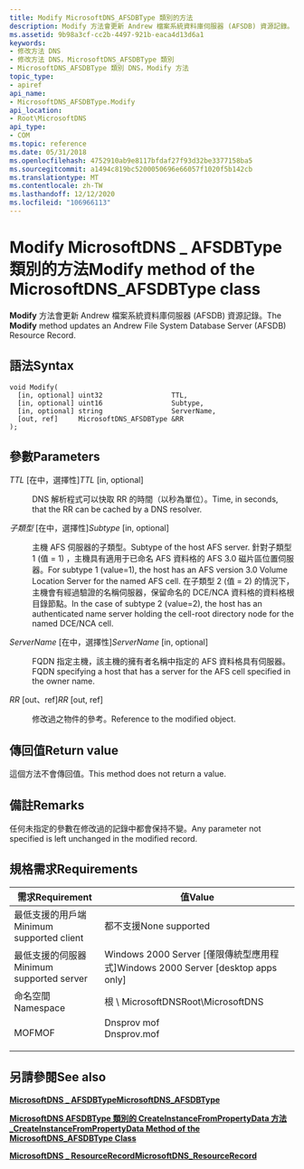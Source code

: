 ```yaml
---
title: Modify MicrosoftDNS_AFSDBType 類別的方法
description: Modify 方法會更新 Andrew 檔案系統資料庫伺服器 (AFSDB) 資源記錄。
ms.assetid: 9b98a3cf-cc2b-4497-921b-eaca4d13d6a1
keywords:
- 修改方法 DNS
- 修改方法 DNS，MicrosoftDNS_AFSDBType 類別
- MicrosoftDNS_AFSDBType 類別 DNS，Modify 方法
topic_type:
- apiref
api_name:
- MicrosoftDNS_AFSDBType.Modify
api_location:
- Root\MicrosoftDNS
api_type:
- COM
ms.topic: reference
ms.date: 05/31/2018
ms.openlocfilehash: 4752910ab9e8117bfdaf27f93d32be3377158ba5
ms.sourcegitcommit: a1494c819bc5200050696e66057f1020f5b142cb
ms.translationtype: MT
ms.contentlocale: zh-TW
ms.lasthandoff: 12/12/2020
ms.locfileid: "106966113"
---
```

# <a name="modify-method-of-the-microsoftdns_afsdbtype-class"></a><span data-ttu-id="1b4e8-106">Modify MicrosoftDNS \_ AFSDBType 類別的方法</span><span class="sxs-lookup"><span data-stu-id="1b4e8-106">Modify method of the MicrosoftDNS\_AFSDBType class</span></span>

<span data-ttu-id="1b4e8-107">**Modify** 方法會更新 Andrew 檔案系統資料庫伺服器 (AFSDB) 資源記錄。</span><span class="sxs-lookup"><span data-stu-id="1b4e8-107">The **Modify** method updates an Andrew File System Database Server (AFSDB) Resource Record.</span></span>

## <a name="syntax"></a><span data-ttu-id="1b4e8-108">語法</span><span class="sxs-lookup"><span data-stu-id="1b4e8-108">Syntax</span></span>


```mof
void Modify(
  [in, optional] uint32                 TTL,
  [in, optional] uint16                 Subtype,
  [in, optional] string                 ServerName,
  [out, ref]     MicrosoftDNS_AFSDBType &RR
);
```



## <a name="parameters"></a><span data-ttu-id="1b4e8-109">參數</span><span class="sxs-lookup"><span data-stu-id="1b4e8-109">Parameters</span></span>

<dl> <dt>

<span data-ttu-id="1b4e8-110">*TTL* \[在中，選擇性\]</span><span class="sxs-lookup"><span data-stu-id="1b4e8-110">*TTL* \[in, optional\]</span></span>
</dt> <dd>

<span data-ttu-id="1b4e8-111">DNS 解析程式可以快取 RR 的時間（以秒為單位）。</span><span class="sxs-lookup"><span data-stu-id="1b4e8-111">Time, in seconds, that the RR can be cached by a DNS resolver.</span></span>

</dd> <dt>

<span data-ttu-id="1b4e8-112">*子類型* \[在中，選擇性\]</span><span class="sxs-lookup"><span data-stu-id="1b4e8-112">*Subtype* \[in, optional\]</span></span>
</dt> <dd>

<span data-ttu-id="1b4e8-113">主機 AFS 伺服器的子類型。</span><span class="sxs-lookup"><span data-stu-id="1b4e8-113">Subtype of the host AFS server.</span></span> <span data-ttu-id="1b4e8-114">針對子類型 1 (值 = 1) ，主機具有適用于已命名 AFS 資料格的 AFS 3.0 磁片區位置伺服器。</span><span class="sxs-lookup"><span data-stu-id="1b4e8-114">For subtype 1 (value=1), the host has an AFS version 3.0 Volume Location Server for the named AFS cell.</span></span> <span data-ttu-id="1b4e8-115">在子類型 2 (值 = 2) 的情況下，主機會有經過驗證的名稱伺服器，保留命名的 DCE/NCA 資料格的資料格根目錄節點。</span><span class="sxs-lookup"><span data-stu-id="1b4e8-115">In the case of subtype 2 (value=2), the host has an authenticated name server holding the cell-root directory node for the named DCE/NCA cell.</span></span>

</dd> <dt>

<span data-ttu-id="1b4e8-116">*ServerName* \[在中，選擇性\]</span><span class="sxs-lookup"><span data-stu-id="1b4e8-116">*ServerName* \[in, optional\]</span></span>
</dt> <dd>

<span data-ttu-id="1b4e8-117">FQDN 指定主機，該主機的擁有者名稱中指定的 AFS 資料格具有伺服器。</span><span class="sxs-lookup"><span data-stu-id="1b4e8-117">FQDN specifying a host that has a server for the AFS cell specified in the owner name.</span></span>

</dd> <dt>

<span data-ttu-id="1b4e8-118">*RR* \[out、ref\]</span><span class="sxs-lookup"><span data-stu-id="1b4e8-118">*RR* \[out, ref\]</span></span>
</dt> <dd>

<span data-ttu-id="1b4e8-119">修改過之物件的參考。</span><span class="sxs-lookup"><span data-stu-id="1b4e8-119">Reference to the modified object.</span></span>

</dd> </dl>

## <a name="return-value"></a><span data-ttu-id="1b4e8-120">傳回值</span><span class="sxs-lookup"><span data-stu-id="1b4e8-120">Return value</span></span>

<span data-ttu-id="1b4e8-121">這個方法不會傳回值。</span><span class="sxs-lookup"><span data-stu-id="1b4e8-121">This method does not return a value.</span></span>

## <a name="remarks"></a><span data-ttu-id="1b4e8-122">備註</span><span class="sxs-lookup"><span data-stu-id="1b4e8-122">Remarks</span></span>

<span data-ttu-id="1b4e8-123">任何未指定的參數在修改過的記錄中都會保持不變。</span><span class="sxs-lookup"><span data-stu-id="1b4e8-123">Any parameter not specified is left unchanged in the modified record.</span></span>

## <a name="requirements"></a><span data-ttu-id="1b4e8-124">規格需求</span><span class="sxs-lookup"><span data-stu-id="1b4e8-124">Requirements</span></span>



| <span data-ttu-id="1b4e8-125">需求</span><span class="sxs-lookup"><span data-stu-id="1b4e8-125">Requirement</span></span> | <span data-ttu-id="1b4e8-126">值</span><span class="sxs-lookup"><span data-stu-id="1b4e8-126">Value</span></span> |
|-------------------------------------|----------------------------------------------------------------------------------------|
| <span data-ttu-id="1b4e8-127">最低支援的用戶端</span><span class="sxs-lookup"><span data-stu-id="1b4e8-127">Minimum supported client</span></span><br/> | <span data-ttu-id="1b4e8-128">都不支援</span><span class="sxs-lookup"><span data-stu-id="1b4e8-128">None supported</span></span><br/>                                                              |
| <span data-ttu-id="1b4e8-129">最低支援的伺服器</span><span class="sxs-lookup"><span data-stu-id="1b4e8-129">Minimum supported server</span></span><br/> | <span data-ttu-id="1b4e8-130">Windows 2000 Server \[僅限傳統型應用程式\]</span><span class="sxs-lookup"><span data-stu-id="1b4e8-130">Windows 2000 Server \[desktop apps only\]</span></span><br/>                                   |
| <span data-ttu-id="1b4e8-131">命名空間</span><span class="sxs-lookup"><span data-stu-id="1b4e8-131">Namespace</span></span><br/>                | <span data-ttu-id="1b4e8-132">根 \\ MicrosoftDNS</span><span class="sxs-lookup"><span data-stu-id="1b4e8-132">Root\\MicrosoftDNS</span></span><br/>                                                          |
| <span data-ttu-id="1b4e8-133">MOF</span><span class="sxs-lookup"><span data-stu-id="1b4e8-133">MOF</span></span><br/>                      | <dl> <span data-ttu-id="1b4e8-134"><dt>Dnsprov mof</dt></span><span class="sxs-lookup"><span data-stu-id="1b4e8-134"><dt>Dnsprov.mof</dt></span></span> </dl> |



## <a name="see-also"></a><span data-ttu-id="1b4e8-135">另請參閱</span><span class="sxs-lookup"><span data-stu-id="1b4e8-135">See also</span></span>

<dl> <dt>

[<span data-ttu-id="1b4e8-136">**MicrosoftDNS \_ AFSDBType**</span><span class="sxs-lookup"><span data-stu-id="1b4e8-136">**MicrosoftDNS\_AFSDBType**</span></span>](microsoftdns-afsdbtype.md)
</dt> <dt>

[<span data-ttu-id="1b4e8-137">**MicrosoftDNS AFSDBType 類別的 CreateInstanceFromPropertyData 方法 \_**</span><span class="sxs-lookup"><span data-stu-id="1b4e8-137">**CreateInstanceFromPropertyData Method of the MicrosoftDNS\_AFSDBType Class**</span></span>](microsoftdns-afsdbtype-createinstancefrompropertydata.md)
</dt> <dt>

[<span data-ttu-id="1b4e8-138">**MicrosoftDNS \_ ResourceRecord**</span><span class="sxs-lookup"><span data-stu-id="1b4e8-138">**MicrosoftDNS\_ResourceRecord**</span></span>](microsoftdns-resourcerecord.md)
</dt> </dl>

 

 





